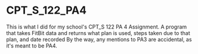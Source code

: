 # CPT_S_122_PA4
This is what I did for my school's CPT_S 122 PA 4 Assignment. A program that takes FitBit data and returns what plan is used, steps taken due to that plan, and date recorded
By the way, any mentions to PA3 are accidental, as it's meant to be PA4.
